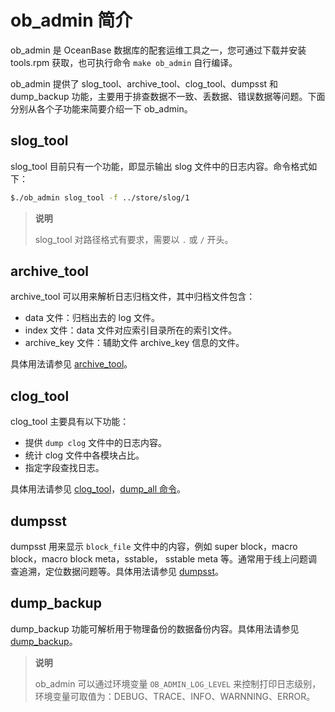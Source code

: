 # ob_admin 简介

ob_admin 是 OceanBase 数据库的配套运维工具之一，您可通过下载并安装 tools.rpm 获取，也可执行命令 `make ob_admin` 自行编译。

ob_admin 提供了 slog_tool、archive_tool、clog_tool、dumpsst 和 dump_backup 功能，主要用于排查数据不一致、丢数据、错误数据等问题。下面分别从各个子功能来简要介绍一下 ob_admin。

## slog_tool

slog_tool 目前只有一个功能，即显示输出 slog 文件中的日志内容。命令格式如下：

```bash
$./ob_admin slog_tool -f ../store/slog/1
```

> **说明**
>
> slog_tool 对路径格式有要求，需要以 `.` 或 `/` 开头。

## archive_tool

archive_tool 可以用来解析日志归档文件，其中归档文件包含：

* data 文件：归档出去的 log 文件。
* index 文件：data 文件对应索引目录所在的索引文件。
* archive_key 文件：辅助文件 archive_key 信息的文件。

具体用法请参见 [archive_tool](../1.ob-admin/2.archive_tool.md)。

## clog_tool

clog_tool 主要具有以下功能：

* 提供 `dump clog` 文件中的日志内容。
* 统计 clog 文件中各模块占比。
* 指定字段查找日志。

具体用法请参见 [clog_tool](../1.ob-admin/3.clog_tool.md)，[dump_all 命令](../1.ob-admin/3.clog_tool.md#dumpall-命令)。

## dumpsst

dumpsst 用来显示 `block_file` 文件中的内容，例如 super block，macro block，macro block meta，sstable， sstable meta 等。通常用于线上问题调查追溯，定位数据问题等。具体用法请参见 [dumpsst](../1.ob-admin/5.dumpsst.md)。

## dump_backup

dump_backup 功能可解析用于物理备份的数据备份内容。具体用法请参见 [dump_backup](../1.ob-admin/6.dump_backup.md)。

> **说明**
>
> ob_admin 可以通过环境变量 `OB_ADMIN_LOG_LEVEL` 来控制打印日志级别，环境变量可取值为：DEBUG、TRACE、INFO、WARNNING、ERROR。
